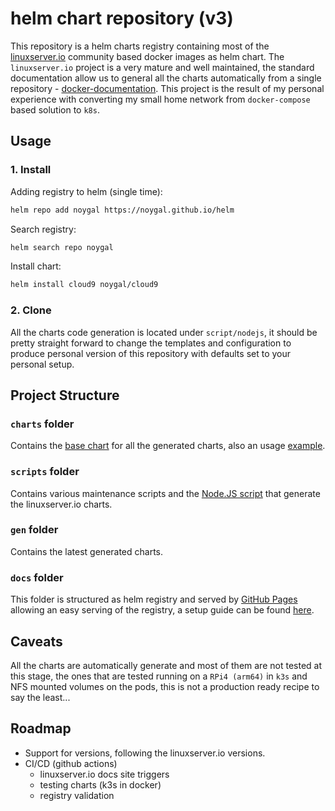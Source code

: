 # helm chart repository (v3)

This repository is a helm charts registry containing most of the [linuxserver.io](https://www.linuxserver.io/) community based docker images as helm chart. The `linuxserver.io` project is a very mature and well maintained, the standard documentation allow us to general all the charts automatically from a single repository - [docker-documentation](https://github.com/linuxserver/docker-documentation). This project is the result of my personal experience with converting my small home network from `docker-compose` based solution to `k8s`.

## Usage

### 1. Install

Adding registry to helm (single time):

```bash
helm repo add noygal https://noygal.github.io/helm
```

Search registry:

```bash
helm search repo noygal
```

Install chart:

```bash
helm install cloud9 noygal/cloud9
```

### 2. Clone

All the charts code generation is located under `script/nodejs`, it should be pretty straight forward to change the templates and configuration to produce personal version of this repository with defaults set to your personal setup.

## Project Structure

### `charts` folder

Contains the [base chart](https://github.com/noygal/helm/tree/master/charts/base-chart) for all the generated charts, also an usage [example](https://github.com/noygal/helm/tree/master/charts/exmple-dev-tools).

### `scripts` folder

Contains various maintenance scripts and the [Node.JS script](https://github.com/noygal/helm/tree/master/scripts/nodejs) that generate the linuxserver.io charts.

### `gen` folder

Contains the latest generated charts.

### `docs` folder

This folder is structured as helm registry and served by [GitHub Pages](https://pages.github.com/) allowing an easy serving of the registry, a setup guide can be found [here](https://medium.com/@mattiaperi/create-a-public-helm-chart-repository-with-github-pages-49b180dbb417).

## Caveats

All the charts are automatically generate and most of them are not tested at this stage, the ones that are tested running on a `RPi4 (arm64)` in `k3s` and NFS mounted volumes on the pods, this is not a production ready recipe to say the least...

## Roadmap

- Support for versions, following the linuxserver.io versions.
- CI/CD (github actions)
  - linuxserver.io docs site triggers
  - testing charts (k3s in docker)
  - registry validation
